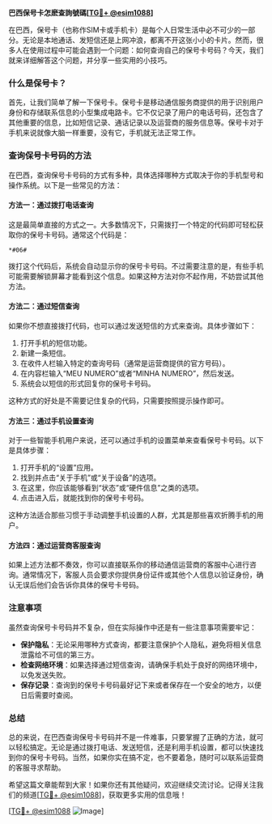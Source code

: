 **巴西保号卡怎麽查詢號碼[[TG💪+ @esim1088](https://t.me/s/esim1088)]**

在巴西，保号卡（也称作SIM卡或手机卡）是每个人日常生活中必不可少的一部分。无论是本地通话、发短信还是上网冲浪，都离不开这张小小的卡片。然而，很多人在使用过程中可能会遇到一个问题：如何查询自己的保号卡号码？今天，我们就来详细解答这个问题，并分享一些实用的小技巧。

### 什么是保号卡？

首先，让我们简单了解一下保号卡。保号卡是移动通信服务商提供的用于识别用户身份和存储联系信息的小型集成电路卡。它不仅记录了用户的电话号码，还包含了其他重要的信息，比如短信记录、通话记录以及运营商的服务信息等。保号卡对于手机来说就像大脑一样重要，没有它，手机就无法正常工作。

### 查询保号卡号码的方法

在巴西，查询保号卡号码的方式有多种，具体选择哪种方式取决于你的手机型号和操作系统。以下是一些常见的方法：

#### 方法一：通过拨打电话查询

这是最简单直接的方式之一。大多数情况下，只需拨打一个特定的代码即可轻松获取你的保号卡号码。通常这个代码是：

```
*#06#
```

拨打这个代码后，系统会自动显示你的保号卡号码。不过需要注意的是，有些手机可能需要解锁屏幕才能看到这个信息。如果这种方法对你不起作用，不妨尝试其他方法。

#### 方法二：通过短信查询

如果你不想直接拨打代码，也可以通过发送短信的方式来查询。具体步骤如下：

1. 打开手机的短信功能。
2. 新建一条短信。
3. 在收件人栏输入特定的查询号码（通常是运营商提供的官方号码）。
4. 在内容栏输入“MEU NUMERO”或者“MINHA NUMERO”，然后发送。
5. 系统会以短信的形式回复你的保号卡号码。

这种方式的好处是不需要记住复杂的代码，只需要按照提示操作即可。

#### 方法三：通过手机设置查询

对于一些智能手机用户来说，还可以通过手机的设置菜单来查看保号卡号码。以下是具体步骤：

1. 打开手机的“设置”应用。
2. 找到并点击“关于手机”或“关于设备”的选项。
3. 在这里，你应该能够看到“状态”或“硬件信息”之类的选项。
4. 点击进入后，就能找到你的保号卡号码。

这种方法适合那些习惯于手动调整手机设置的人群，尤其是那些喜欢折腾手机的用户。

#### 方法四：通过运营商客服查询

如果上述方法都不奏效，你可以直接联系你的移动通信运营商的客服中心进行咨询。通常情况下，客服人员会要求你提供身份证件或其他个人信息以验证身份，确认无误后他们会告诉你具体的保号卡号码。

### 注意事项

虽然查询保号卡号码并不复杂，但在实际操作中还是有一些注意事项需要牢记：

- **保护隐私**：无论采用哪种方式查询，都要注意保护个人隐私，避免将相关信息泄露给不可信的第三方。
- **检查网络环境**：如果选择通过短信查询，请确保手机处于良好的网络环境中，以免发送失败。
- **保存记录**：查询到的保号卡号码最好记下来或者保存在一个安全的地方，以便日后需要时查阅。

### 总结

总的来说，在巴西查询保号卡号码并不是一件难事，只要掌握了正确的方法，就可以轻松搞定。无论是通过拨打电话、发送短信，还是利用手机设置，都可以快速找到你的保号卡号码。当然，如果你实在搞不定，也不要着急，随时可以联系运营商的客服寻求帮助。

希望这篇文章能帮到大家！如果你还有其他疑问，欢迎继续交流讨论。记得关注我们的频道[[TG💪+ @esim1088](https://t.me/s/esim1088)]，获取更多实用的信息哦！

[[TG💪+ @esim1088](https://t.me/s/esim1088) ![Image](https://i.postimg.cc/4NQfJmqS/Snipaste-2025-05-13-00-14-12.png)]